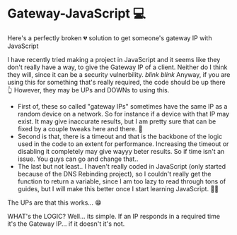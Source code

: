 # Gateway-JavaScript 💻 
Here's a perfectly broken 💔 solution to get someone's gateway IP with JavaScript

I have recently tried making a project in JavaScript and it seems like they don't really have a way, to give the Gateway IP of a client. Neither do I think they will, since it can be a security vulnerbility. *blink* *blink*
Anyway, if you are using this for something that's really required, the code should be up there 👆
However, they may be UPs and DOWNs to using this.
- First of, these so called "gateway IPs" sometimes have the same IP as a random device on a network. So for instance if a device with that IP may exist. It may give inaccurate results, but I am pretty sure that can be fixed by a couple tweaks here and there. 🔨
- Second is that, there is a timeout and that is the backbone of the logic used in the code to an extent for performance. Increasing the timeout or disabling it completely may give wayyy beter results. So if time isn't an issue. You guys can go and change that..
- The last but not least.. I haven't really coded in JavaScript (only started because of the DNS Rebinding project), so I couldn't really get the function to return a variable, since I am too lazy to read through tons of guides, but I will make this better once I start learning JavaScript. 🐱‍💻

The UPs are that this works... 😁

WHAT's the LOGIC?
Well... its simple. If an IP responds in a required time it's the Gateway IP... if it doesn't it's not.
